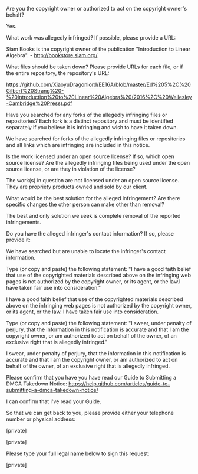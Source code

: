 Are you the copyright owner or authorized to act on the copyright owner's behalf? 

Yes.

What work was allegedly infringed? If possible, please provide a URL: 

Siam Books is the copyright owner of the publication "Introduction to Linear Algebra". - http://bookstore.siam.org/

What files should be taken down? Please provide URLs for each file, or if the entire repository, the repository's URL: 

https://github.com/XiaoyuDragonlord/EE16A/blob/master/Ed%205%2C%20Gilbert%20Strang%20-%20Introduction%20to%20Linear%20Algebra%20(2016%2C%20Wellesley-Cambridge%20Press).pdf

Have you searched for any forks of the allegedly infringing files or repositories? Each fork is a distinct repository and must be identified separately if you believe it is infringing and wish to have it taken down.

We have searched for forks of the allegedly infringing files or repositories and all links which are infringing are included in this notice.

Is the work licensed under an open source license? If so, which open source license? Are the allegedly infringing files being used under the open source license, or are they in violation of the license?

The work(s) in question are not licensed under an open source license. They are propriety products owned and sold by our client.

What would be the best solution for the alleged infringement? Are there specific changes the other person can make other than removal? 

The best and only solution we seek is complete removal of the reported infringements.

Do you have the alleged infringer's contact information? If so, please provide it: 

We have searched but are unable to locate the infringer's contact information.

Type (or copy and paste) the following statement: "I have a good faith belief that use of the copyrighted materials described above on the infringing web pages is not authorized by the copyright owner, or its agent, or the law.I have taken fair use into consideration." 

I have a good faith belief that use of the copyrighted materials described above on the infringing web pages is not authorized by the copyright owner, or its agent, or the law. I have taken fair use into consideration.

Type (or copy and paste) the following statement: "I swear, under penalty of perjury, that the information in this notification is accurate and that I am the copyright owner, or am authorized to act on behalf of the owner, of an exclusive right that is allegedly infringed."

I swear, under penalty of perjury, that the information in this notification is accurate and that I am the copyright owner, or am authorized to act on behalf of the owner, of an exclusive right that is allegedly infringed.

Please confirm that you have you have read our Guide to Submitting a DMCA Takedown Notice: https://help.github.com/articles/guide-to-submitting-a-dmca-takedown-notice/ 

I can confirm that I've read your Guide.

So that we can get back to you, please provide either your telephone number or physical address: 

[private]

[private]

Please type your full legal name below to sign this request: 

[private]
